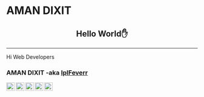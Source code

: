 <!--
**AMAN123956/AMAN123956** is a ✨ _special_ ✨ repository because its `README.md` (this file) appears on your GitHub profile.
Here are some ideas to get you started:

- 🔭 I’m currently working on ...
- 🌱 I’m currently learning ...
- 👯 I’m looking to collaborate on ...
- 🤔 I’m looking for help with ...
- 💬 Ask me about ...
- 📫 How to reach me: ...
- 😄 Pronouns: ...
- ⚡ Fun fact: ...
-->
<h1>AMAN DIXIT</h1>


<h2 style="text-align:center">Hello World✋</h2>
<hr>
<div class="social-icons">
  Hi Web Developers
</div> 

### AMAN DIXIT -aka [IplFeverr][website]

[<img align="left" alt="iplFeverr.com" width="22px" src="https://simpleicons.org/icons/linkedin.svg"/>][website]
[<img align="left" alt="iplFeverr.com" width="22px" src="https://simpleicons.org/icons/linkedin.svg"/>][website]
[<img align="left" alt="iplFeverr.com" width="22px" src="https://simpleicons.org/icons/linkedin.svg"/>][website]
[<img align="left" alt="iplFeverr.com" width="22px" src="https://simpleicons.org/icons/linkedin.svg"/>][website]
[<img align="left" alt="iplFeverr.com" width="22px" src="https://simpleicons.org/icons/linkedin.svg"/>][website]






<br />
<br />

[website]: https://www.linkedin.com/in/aman-dixit-b371b9190/
